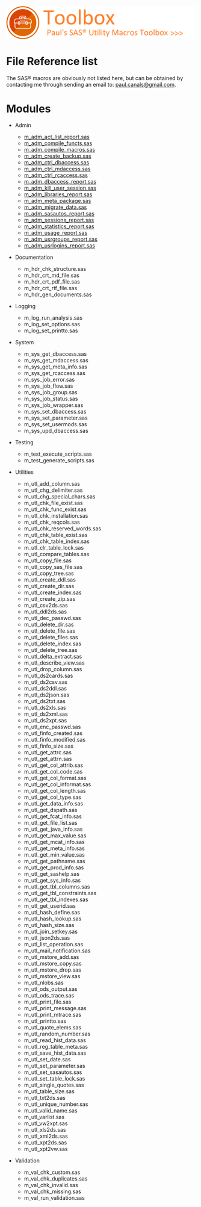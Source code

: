 ![../misc/images/doc_banner.png](../misc/images/doc_banner.png)
# 
# File Reference list
The SAS&reg; macros are obviously not listed here, but can be obtained by contacting me through sending an email to: [paul.canals@gmail.com](mailto:paul.canals@gmail.com). 

# Modules

* Admin
   * [m_adm_act_list_report.sas](../docs/m_adm_act_list_report.md)
   * [m_adm_compile_functs.sas](../docs/m_adm_compile_functs.md)
   * [m_adm_compile_macros.sas](../docs/m_adm_compile_macros.md)
   * [m_adm_create_backup.sas](../docs/m_adm_create_backup.md)
   * [m_adm_ctrl_dbaccess.sas](../docs/m_adm_ctrl_dbaccess.md)
   * [m_adm_ctrl_mdaccess.sas](../docs/m_adm_ctrl_mdaccess.md)
   * [m_adm_ctrl_rcaccess.sas](../docs/m_adm_ctrl_rcaccess.md)
   * [m_adm_dbaccess_report.sas](../docs/m_adm_dbaccess_report.md)
   * [m_adm_kill_user_session.sas](../docs/m_adm_kill_user_session.md)
   * [m_adm_libraries_report.sas](../docs/m_adm_libraries_report.md)
   * [m_adm_meta_package.sas](../docs/m_adm_meta_package.md)
   * [m_adm_migrate_data.sas](../docs/m_adm_migrate_data.md)
   * [m_adm_sasautos_report.sas](../docs/m_adm_sasautos_report.md)
   * [m_adm_sessions_report.sas](../docs/m_adm_sessions_report.md)
   * [m_adm_statistics_report.sas](../docs/m_adm_statistics_report.md)
   * [m_adm_usage_report.sas](../docs/m_adm_usage_report.md)
   * [m_adm_usrgroups_report.sas](../docs/m_adm_usrgroups_report.md)
   * [m_adm_usrlogins_report.sas](../docs/m_adm_usrlogins_report.md)

* Documentation
   * m_hdr_chk_structure.sas
   * m_hdr_crt_md_file.sas
   * m_hdr_crt_pdf_file.sas
   * m_hdr_crt_rtf_file.sas
   * m_hdr_gen_documents.sas

* Logging
   * m_log_run_analysis.sas
   * m_log_set_options.sas
   * m_log_set_printto.sas

* System
   * m_sys_get_dbaccess.sas
   * m_sys_get_mdaccess.sas
   * m_sys_get_meta_info.sas
   * m_sys_get_rcaccess.sas
   * m_sys_job_error.sas
   * m_sys_job_flow.sas
   * m_sys_job_group.sas
   * m_sys_job_status.sas
   * m_sys_job_wrapper.sas
   * m_sys_set_dbaccess.sas
   * m_sys_set_parameter.sas
   * m_sys_set_usermods.sas
   * m_sys_upd_dbaccess.sas

* Testing
   * m_test_execute_scripts.sas
   * m_test_generate_scripts.sas

* Utilities
   * m_utl_add_column.sas
   * m_utl_chg_delimiter.sas
   * m_utl_chg_special_chars.sas
   * m_utl_chk_file_exist.sas
   * m_utl_chk_func_exist.sas
   * m_utl_chk_installation.sas
   * m_utl_chk_reqcols.sas
   * m_utl_chk_reserved_words.sas
   * m_utl_chk_table_exist.sas
   * m_utl_chk_table_index.sas
   * m_utl_clr_table_lock.sas
   * m_utl_compare_tables.sas
   * m_utl_copy_file.sas
   * m_utl_copy_sas_file.sas
   * m_utl_copy_tree.sas
   * m_utl_create_ddl.sas
   * m_utl_create_dir.sas
   * m_utl_create_index.sas
   * m_utl_create_zip.sas
   * m_utl_csv2ds.sas
   * m_utl_ddl2ds.sas
   * m_utl_dec_passwd.sas
   * m_utl_delete_dir.sas
   * m_utl_delete_file.sas
   * m_utl_delete_files.sas
   * m_utl_delete_index.sas
   * m_utl_delete_tree.sas
   * m_utl_delta_extract.sas
   * m_utl_describe_view.sas
   * m_utl_drop_column.sas
   * m_utl_ds2cards.sas
   * m_utl_ds2csv.sas
   * m_utl_ds2ddl.sas
   * m_utl_ds2json.sas
   * m_utl_ds2txt.sas
   * m_utl_ds2xls.sas
   * m_utl_ds2xml.sas
   * m_utl_ds2xpt.sas
   * m_utl_enc_passwd.sas
   * m_utl_finfo_created.sas
   * m_utl_finfo_modified.sas
   * m_utl_finfo_size.sas
   * m_utl_get_attrc.sas
   * m_utl_get_attrn.sas
   * m_utl_get_col_attrib.sas
   * m_utl_get_col_code.sas
   * m_utl_get_col_format.sas
   * m_utl_get_col_informat.sas
   * m_utl_get_col_length.sas
   * m_utl_get_col_type.sas
   * m_utl_get_data_info.sas
   * m_utl_get_dspath.sas
   * m_utl_get_fcat_info.sas
   * m_utl_get_file_list.sas
   * m_utl_get_java_info.sas
   * m_utl_get_max_value.sas
   * m_utl_get_mcat_info.sas
   * m_utl_get_meta_info.sas
   * m_utl_get_min_value.sas
   * m_utl_get_pathname.sas
   * m_utl_get_prod_info.sas
   * m_utl_get_sashelp.sas
   * m_utl_get_sys_info.sas
   * m_utl_get_tbl_columns.sas
   * m_utl_get_tbl_constraints.sas
   * m_utl_get_tbl_indexes.sas
   * m_utl_get_userid.sas
   * m_utl_hash_define.sas
   * m_utl_hash_lookup.sas
   * m_utl_hash_size.sas
   * m_utl_join_setkey.sas
   * m_utl_json2ds.sas
   * m_utl_list_operation.sas
   * m_utl_mail_notification.sas
   * m_utl_mstore_add.sas
   * m_utl_mstore_copy.sas
   * m_utl_mstore_drop.sas
   * m_utl_mstore_view.sas
   * m_utl_nlobs.sas
   * m_utl_ods_output.sas
   * m_utl_ods_trace.sas
   * m_utl_print_file.sas
   * m_utl_print_message.sas
   * m_utl_print_mtrace.sas
   * m_utl_printto.sas
   * m_utl_quote_elems.sas
   * m_utl_random_number.sas
   * m_utl_read_hist_data.sas
   * m_utl_reg_table_meta.sas
   * m_utl_save_hist_data.sas
   * m_utl_set_date.sas
   * m_utl_set_parameter.sas
   * m_utl_set_sasautos.sas
   * m_utl_set_table_lock.sas
   * m_utl_single_quotes.sas
   * m_utl_table_size.sas
   * m_utl_txt2ds.sas
   * m_utl_unique_number.sas
   * m_utl_valid_name.sas
   * m_utl_varlist.sas
   * m_utl_vw2xpt.sas
   * m_utl_xls2ds.sas
   * m_utl_xml2ds.sas
   * m_utl_xpt2ds.sas
   * m_utl_xpt2vw.sas
 
 * Validation
    * m_val_chk_custom.sas
   * m_val_chk_duplicates.sas
   * m_val_chk_invalid.sas
   * m_val_chk_missing.sas
   * m_val_run_validation.sas
  
